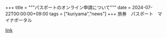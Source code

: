 +++
title = """パスポートのオンライン申請について"""
date = 2024-07-22T00:00:00+09:00
tags = ["kuriyama","news"]
+++
旅券　パスポート　マイナポータル

[link](https://www.town.kuriyama.hokkaido.jp/soshiki/36/28213.html)
